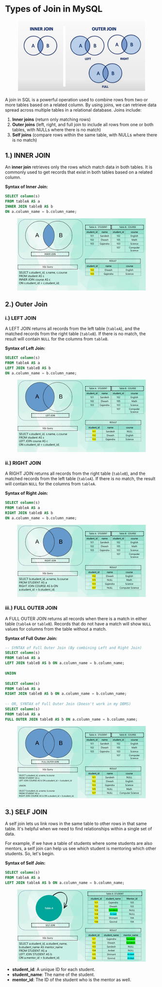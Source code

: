 # Types of Join in MySQL

<figure><img src=".gitbook/assets/Types of Join in MySQL.jpg" alt=""><figcaption></figcaption></figure>

A join in SQL is a powerful operation used to combine rows from two or more tables based on a related column. By using joins, we can retrieve data spread across multiple tables in a relational database. Joins include:

1. **Inner joins** (return only matching rows)
2. **Outer joins** (left, right, and full join to include all rows from one or both tables, with NULLs where there is no match)
3. **Self joins** (compare rows within the same table, with NULLs where there is no match)

## 1.) INNER JOIN

An **inner join** retrieves only the rows which match data in both tables. It is commonly used to get records that exist in both tables based on a related column.

**Syntax of Inner Join:**

```sql
SELECT column(s) 
FROM tableA AS a 
INNER JOIN tableB AS b 
ON a.column_name = b.column_name;
```

<figure><img src=".gitbook/assets/INNER JOIN.png" alt=""><figcaption></figcaption></figure>

## 2.) **Outer Join**

### i.) LEFT JOIN

A LEFT JOIN returns all records from the left table (`tableA`), and the matched records from the right table (`tableB`). If there is no match, the result will contain `NULL` for the columns from `tableB`.

**Syntax of Left Join:**

```sql
SELECT column(s) 
FROM tableA AS a 
LEFT JOIN tableB AS b 
ON a.column_name = b.column_name;
```

<figure><img src=".gitbook/assets/LEFT JOIN.png" alt=""><figcaption></figcaption></figure>

### ii.) RIGHT JOIN

A RIGHT JOIN returns all records from the right table (`tableB`), and the matched records from the left table (`tableA`). If there is no match, the result will contain `NULL` for the columns from `tableA`.

**Syntax of Right Join:**

```sql
SELECT column(s) 
FROM tableA AS a
RIGHT JOIN tableB AS b 
ON a.column_name = b.column_name;
```

<figure><img src=".gitbook/assets/RIGHT JOIN.png" alt=""><figcaption></figcaption></figure>

### iii.) FULL OUTER JOIN

A FULL OUTER JOIN returns all records when there is a match in either table (`tableA` or `tableB`). Records that do not have a match will show `NULL` values for columns from the table without a match.

**Syntax of Full Outer Join:**

```sql
-- SYNTAX of Full Outer Join (By combining Left and Right Join)
SELECT column(s) 
FROM tableA AS a
LEFT JOIN tableB AS b ON a.column_name = b.column_name;

UNION

SELECT column(s) 
FROM tableA AS a
RIGHT JOIN tableB AS b ON a.column_name = b.column_name;

-- OR, SYNTAX of Full Outer Join (Doesn't work in my DBMS)
SELECT column(s) 
FROM tableA AS a
FULL OUTER JOIN tableB AS b ON a.column_name = b.column_name;
```

<figure><img src=".gitbook/assets/FULL OUTER JOIN.png" alt=""><figcaption></figcaption></figure>

## 3.) SELF JOIN

A self join lets us link rows in the same table to other rows in that same table. It's helpful when we need to find relationships within a single set of data.

For example, if we have a table of students where some students are also mentors, a self join can help us see which student is mentoring which other students. So, let's begin.

**Syntax of Self Join:**

```sql
SELECT column(s) 
FROM tableA AS a
LEFT JOIN tableA AS b ON a.column_name = b.column_name;
```

<figure><img src=".gitbook/assets/SELF JOIN.png" alt=""><figcaption></figcaption></figure>

* **student\_id**: A unique ID for each student.
* **student\_name**: The name of the student.
* **mentor\_id**: The ID of the student who is the mentor as well.
